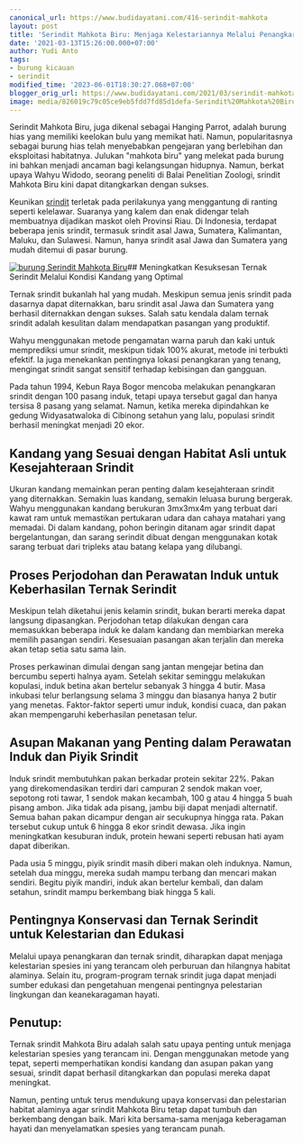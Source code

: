 ```yaml
---
canonical_url: https://www.budidayatani.com/416-serindit-mahkota
layout: post
title: 'Serindit Mahkota Biru: Menjaga Kelestariannya Melalui Penangkaran'
date: '2021-03-13T15:26:00.000+07:00'
author: Yudi Anto
tags:
- burung kicauan
- serindit
modified_time: '2023-06-01T18:30:27.068+07:00'
blogger_orig_url: https://www.budidayatani.com/2021/03/serindit-mahkota-biru-kini-dapat.html
image: media/826019c79c05ce9eb5fdd7fd85d1defa-Serindit%20Mahkota%20Biru.jpg
---
```

Serindit Mahkota Biru, juga dikenal sebagai Hanging Parrot, adalah burung hias yang memiliki keelokan bulu yang memikat hati. Namun, popularitasnya sebagai burung hias telah menyebabkan pengejaran yang berlebihan dan eksploitasi habitatnya. Julukan "mahkota biru" yang melekat pada burung ini bahkan menjadi ancaman bagi kelangsungan hidupnya. Namun, berkat upaya Wahyu Widodo, seorang peneliti di Balai Penelitian Zoologi, srindit Mahkota Biru kini dapat ditangkarkan dengan sukses.

Keunikan [srindit](https://www.budidayatani.com/search/label/serindit) terletak pada perilakunya yang menggantung di ranting seperti kelelawar. Suaranya yang kalem dan enak didengar telah membuatnya dijadikan maskot oleh Provinsi Riau. Di Indonesia, terdapat beberapa jenis srindit, termasuk srindit asal Jawa, Sumatera, Kalimantan, Maluku, dan Sulawesi. Namun, hanya srindit asal Jawa dan Sumatera yang mudah ditemui di pasar burung.

[![burung Serindit Mahkota Biru](https://blogger.googleusercontent.com/img/b/R29vZ2xl/AVvXsEi7YqBVjrVPCU9wVhsjYbgJU6H-PW9B9maviVK1EkK2jIKEuCxA7JDRB8cw6hQ3e4cU5jVsGXeQxkoC2YCyHhXPZvxdz23SMtRpsqXs9N3Df7MLfYZos1yPzhXqQWemaNbxFiG58Hbm8187VEuPWeTIkdbSDY3_0nQtxCqLgGlwl5XUTB45aFL7kTjMKQ/w640-h360/Serindit%20Mahkota%20Biru.jpg)](https://blogger.googleusercontent.com/img/b/R29vZ2xl/AVvXsEi7YqBVjrVPCU9wVhsjYbgJU6H-PW9B9maviVK1EkK2jIKEuCxA7JDRB8cw6hQ3e4cU5jVsGXeQxkoC2YCyHhXPZvxdz23SMtRpsqXs9N3Df7MLfYZos1yPzhXqQWemaNbxFiG58Hbm8187VEuPWeTIkdbSDY3_0nQtxCqLgGlwl5XUTB45aFL7kTjMKQ/s2133/Serindit%20Mahkota%20Biru.jpg)## Meningkatkan Kesuksesan Ternak Serindit Melalui Kondisi Kandang yang Optimal

Ternak srindit bukanlah hal yang mudah. Meskipun semua jenis srindit pada dasarnya dapat diternakkan, baru srindit asal Jawa dan Sumatera yang berhasil diternakkan dengan sukses. Salah satu kendala dalam ternak srindit adalah kesulitan dalam mendapatkan pasangan yang produktif. 

Wahyu menggunakan metode pengamatan warna paruh dan kaki untuk memprediksi umur srindit, meskipun tidak 100% akurat, metode ini terbukti efektif. Ia juga menekankan pentingnya lokasi penangkaran yang tenang, mengingat srindit sangat sensitif terhadap kebisingan dan gangguan.

Pada tahun 1994, Kebun Raya Bogor mencoba melakukan penangkaran srindit dengan 100 pasang induk, tetapi upaya tersebut gagal dan hanya tersisa 8 pasang yang selamat. Namun, ketika mereka dipindahkan ke gedung Widyasatwaloka di Cibinong setahun yang lalu, populasi srindit berhasil meningkat menjadi 20 ekor.

## Kandang yang Sesuai dengan Habitat Asli untuk Kesejahteraan Srindit

Ukuran kandang memainkan peran penting dalam kesejahteraan srindit yang diternakkan. Semakin luas kandang, semakin leluasa burung bergerak. Wahyu menggunakan kandang berukuran 3mx3mx4m yang terbuat dari kawat ram untuk memastikan pertukaran udara dan cahaya matahari yang memadai. Di dalam kandang, pohon beringin ditanam agar srindit dapat bergelantungan, dan sarang serindit dibuat dengan menggunakan kotak sarang terbuat dari tripleks atau batang kelapa yang dilubangi.

## Proses Perjodohan dan Perawatan Induk untuk Keberhasilan Ternak Serindit

Meskipun telah diketahui jenis kelamin srindit, bukan berarti mereka dapat langsung dipasangkan. Perjodohan tetap dilakukan dengan cara memasukkan beberapa induk ke dalam kandang dan membiarkan mereka memilih pasangan sendiri. Kesesuaian pasangan akan terjalin dan mereka akan tetap setia satu sama lain.

Proses perkawinan dimulai dengan sang jantan mengejar betina dan bercumbu seperti halnya ayam. Setelah sekitar seminggu melakukan kopulasi, induk betina akan bertelur sebanyak 3 hingga 4 butir. Masa inkubasi telur berlangsung selama 3 minggu dan biasanya hanya 2 butir yang menetas. Faktor-faktor seperti umur induk, kondisi cuaca, dan pakan akan mempengaruhi keberhasilan penetasan telur.

## Asupan Makanan yang Penting dalam Perawatan Induk dan Piyik Srindit

Induk srindit membutuhkan pakan berkadar protein sekitar 22%. Pakan yang direkomendasikan terdiri dari campuran 2 sendok makan voer, sepotong roti tawar, 1 sendok makan kecambah, 100 g atau 4 hingga 5 buah pisang ambon. Jika tidak ada pisang, jambu biji dapat menjadi alternatif. Semua bahan pakan dicampur dengan air secukupnya hingga rata. Pakan tersebut cukup untuk 6 hingga 8 ekor srindit dewasa. Jika ingin meningkatkan kesuburan induk, protein hewani seperti rebusan hati ayam dapat diberikan.

Pada usia 5 minggu, piyik srindit masih diberi makan oleh induknya. Namun, setelah dua minggu, mereka sudah mampu terbang dan mencari makan sendiri. Begitu piyik mandiri, induk akan bertelur kembali, dan dalam setahun, srindit mampu berkembang biak hingga 5 kali.

## Pentingnya Konservasi dan Ternak Serindit untuk Kelestarian dan Edukasi

Melalui upaya penangkaran dan ternak srindit, diharapkan dapat menjaga kelestarian spesies ini yang terancam oleh perburuan dan hilangnya habitat alaminya. Selain itu, program-program ternak srindit juga dapat menjadi sumber edukasi dan pengetahuan mengenai pentingnya pelestarian lingkungan dan keanekaragaman hayati.

## **Penutup**:

Ternak srindit Mahkota Biru adalah salah satu upaya penting untuk menjaga kelestarian spesies yang terancam ini. Dengan menggunakan metode yang tepat, seperti memperhatikan kondisi kandang dan asupan pakan yang sesuai, srindit dapat berhasil ditangkarkan dan populasi mereka dapat meningkat. 

Namun, penting untuk terus mendukung upaya konservasi dan pelestarian habitat alaminya agar srindit Mahkota Biru tetap dapat tumbuh dan berkembang dengan baik. Mari kita bersama-sama menjaga keberagaman hayati dan menyelamatkan spesies yang terancam punah.

